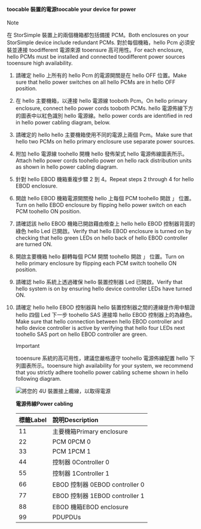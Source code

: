 <!--author=alkohli last changed: 9/16/15-->


#### <a name="toocable-your-device-for-power"></a><span data-ttu-id="494c0-101">toocable 裝置的電源</span><span class="sxs-lookup"><span data-stu-id="494c0-101">toocable your device for power</span></span>
> [!NOTE]
> <span data-ttu-id="494c0-102">在 StorSimple 裝置上的兩個機箱都包括備援 PCM。</span><span class="sxs-lookup"><span data-stu-id="494c0-102">Both enclosures on your StorSimple device include redundant PCMs.</span></span> <span data-ttu-id="494c0-103">對於每個機箱，hello Pcm 必須安裝並連接 toodifferent 電源來源 tooensure 高可用性。</span><span class="sxs-lookup"><span data-stu-id="494c0-103">For each enclosure, hello PCMs must be installed and connected toodifferent power sources tooensure high availability.</span></span>
> 
> 

1. <span data-ttu-id="494c0-104">請確定 hello 上所有的 hello Pcm 的電源開關是在 hello OFF 位置。</span><span class="sxs-lookup"><span data-stu-id="494c0-104">Make sure that hello power switches on all hello PCMs are in hello OFF position.</span></span>
2. <span data-ttu-id="494c0-105">在 hello 主要機箱，以連接 hello 電源線 tooboth Pcm。</span><span class="sxs-lookup"><span data-stu-id="494c0-105">On hello primary enclosure, connect hello power cords tooboth PCMs.</span></span> <span data-ttu-id="494c0-106">hello 電源佈線下方的圖表中以紅色識別 hello 電源線。</span><span class="sxs-lookup"><span data-stu-id="494c0-106">hello power cords are identified in red in hello power cabling diagram, below.</span></span>
3. <span data-ttu-id="494c0-107">請確定的 hello hello 主要機箱使用不同的電源上兩個 Pcm。</span><span class="sxs-lookup"><span data-stu-id="494c0-107">Make sure that hello two PCMs on hello primary enclosure use separate power sources.</span></span>
4. <span data-ttu-id="494c0-108">附加 hello 電源線 toohello 開機 hello 發佈架式 hello 電源佈線圖表所示。</span><span class="sxs-lookup"><span data-stu-id="494c0-108">Attach hello power cords toohello power on hello rack distribution units as shown in hello power cabling diagram.</span></span>
5. <span data-ttu-id="494c0-109">針對 hello EBOD 機箱重複步驟 2 到 4。</span><span class="sxs-lookup"><span data-stu-id="494c0-109">Repeat steps 2 through 4 for hello EBOD enclosure.</span></span>
6. <span data-ttu-id="494c0-110">開啟 hello EBOD 機箱電源開關撥 hello 上每個 PCM toohello 開啟 」 位置。</span><span class="sxs-lookup"><span data-stu-id="494c0-110">Turn on hello EBOD enclosure by flipping hello power switch on each PCM toohello ON position.</span></span>
7. <span data-ttu-id="494c0-111">請確認該 hello EBOD 機箱已開啟藉由檢查上 hello hello EBOD 控制器背面的綠色 hello Led 已開啟。</span><span class="sxs-lookup"><span data-stu-id="494c0-111">Verify that hello EBOD enclosure is turned on by checking that hello green LEDs on hello back of hello EBOD controller are turned ON.</span></span>
8. <span data-ttu-id="494c0-112">開啟主要機箱 hello 翻轉每個 PCM 開關 toohello 開啟 」 位置。</span><span class="sxs-lookup"><span data-stu-id="494c0-112">Turn on hello primary enclosure by flipping each PCM switch toohello ON position.</span></span>
9. <span data-ttu-id="494c0-113">請確認 hello 系統上透過確保 hello 裝置控制器 Led 已開啟。</span><span class="sxs-lookup"><span data-stu-id="494c0-113">Verify that hello system is on by ensuring hello device controller LEDs have turned ON.</span></span>
10. <span data-ttu-id="494c0-114">請確定 hello hello EBOD 控制器與 hello 裝置控制器之間的連線是作用中驗證 hello 四個 Led 下一步 toohello SAS 連接埠 hello EBOD 控制器上的為綠色。</span><span class="sxs-lookup"><span data-stu-id="494c0-114">Make sure that hello connection between hello EBOD controller and hello device controller is active by verifying that hello four LEDs next toohello SAS port on hello EBOD controller are green.</span></span>
    
    > [!IMPORTANT]
    > <span data-ttu-id="494c0-115">tooensure 系統的高可用性，建議您嚴格遵守 toohello 電源佈線配置 hello 下列圖表所示。</span><span class="sxs-lookup"><span data-stu-id="494c0-115">tooensure high availability for your system, we recommend that you strictly adhere toohello power cabling scheme shown in hello following diagram.</span></span>
    > 
    > 
    
    ![將您的 4U 裝置接上纜線，以取得電源](./media/storsimple-cable-8600-for-power/HCSCableYour4UDeviceforPower.png)
    
    <span data-ttu-id="494c0-117">**電源佈線**</span><span class="sxs-lookup"><span data-stu-id="494c0-117">**Power cabling**</span></span>
    
    | <span data-ttu-id="494c0-118">標籤</span><span class="sxs-lookup"><span data-stu-id="494c0-118">Label</span></span> | <span data-ttu-id="494c0-119">說明</span><span class="sxs-lookup"><span data-stu-id="494c0-119">Description</span></span> |
    |:--- |:--- |
    | <span data-ttu-id="494c0-120">1</span><span class="sxs-lookup"><span data-stu-id="494c0-120">1</span></span> |<span data-ttu-id="494c0-121">主要機箱</span><span class="sxs-lookup"><span data-stu-id="494c0-121">Primary enclosure</span></span> |
    | <span data-ttu-id="494c0-122">2</span><span class="sxs-lookup"><span data-stu-id="494c0-122">2</span></span> |<span data-ttu-id="494c0-123">PCM 0</span><span class="sxs-lookup"><span data-stu-id="494c0-123">PCM 0</span></span> |
    | <span data-ttu-id="494c0-124">3</span><span class="sxs-lookup"><span data-stu-id="494c0-124">3</span></span> |<span data-ttu-id="494c0-125">PCM 1</span><span class="sxs-lookup"><span data-stu-id="494c0-125">PCM 1</span></span> |
    | <span data-ttu-id="494c0-126">4</span><span class="sxs-lookup"><span data-stu-id="494c0-126">4</span></span> |<span data-ttu-id="494c0-127">控制器 0</span><span class="sxs-lookup"><span data-stu-id="494c0-127">Controller 0</span></span> |
    | <span data-ttu-id="494c0-128">5</span><span class="sxs-lookup"><span data-stu-id="494c0-128">5</span></span> |<span data-ttu-id="494c0-129">控制器 1</span><span class="sxs-lookup"><span data-stu-id="494c0-129">Controller 1</span></span> |
    | <span data-ttu-id="494c0-130">6</span><span class="sxs-lookup"><span data-stu-id="494c0-130">6</span></span> |<span data-ttu-id="494c0-131">EBOD 控制器 0</span><span class="sxs-lookup"><span data-stu-id="494c0-131">EBOD controller 0</span></span> |
    | <span data-ttu-id="494c0-132">7</span><span class="sxs-lookup"><span data-stu-id="494c0-132">7</span></span> |<span data-ttu-id="494c0-133">EBOD 控制器 1</span><span class="sxs-lookup"><span data-stu-id="494c0-133">EBOD controller 1</span></span> |
    | <span data-ttu-id="494c0-134">8</span><span class="sxs-lookup"><span data-stu-id="494c0-134">8</span></span> |<span data-ttu-id="494c0-135">EBOD 機箱</span><span class="sxs-lookup"><span data-stu-id="494c0-135">EBOD enclosure</span></span> |
    | <span data-ttu-id="494c0-136">9</span><span class="sxs-lookup"><span data-stu-id="494c0-136">9</span></span> |<span data-ttu-id="494c0-137">PDU</span><span class="sxs-lookup"><span data-stu-id="494c0-137">PDUs</span></span> |

